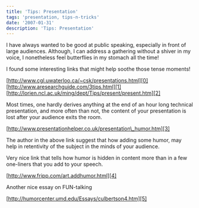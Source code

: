 ```yaml
---
title: 'Tips: Presentation'
tags: 'presentation, tips-n-tricks'
date: '2007-01-31'
description: 'Tips: Presentation'
---
```


I have always wanted to be good at public speaking, especially in front of large audiences. Although, I can address a gathering without a shiver in my voice, I nonetheless feel butterflies in my stomach all the time!

I found some interesting links that might help soothe those tense moments!

[http://www.cgl.uwaterloo.ca/~csk/presentations.html][0]  
[http://www.aresearchguide.com/3tips.html][1]  
[http://lorien.ncl.ac.uk/ming/dept/Tips/present/present.htm][2]

Most times, one hardly derives anything at the end of an hour long technical presentation, and more often than not, the content of your presentation is lost after your audience exits the room.

[http://www.presentationhelper.co.uk/presentation\_humor.htm][3]

The author in the above link suggest that how adding some humor, may help in retentivity of the subject in the minds of your audience.

Very nice link that tells how humor is hidden in content more than in a few one-liners that you add to your speech.

[http://www.fripp.com/art.addhumor.html][4]

Another nice essay on FUN-talking

[http://humorcenter.umd.edu/Essays/culbertson4.htm][5]



[0]: http://www.cgl.uwaterloo.ca/~csk/presentations.html "http://www.cgl.uwaterloo.ca/~csk/presentations.html"
[1]: http://www.aresearchguide.com/3tips.html "http://www.aresearchguide.com/3tips.html"
[2]: http://lorien.ncl.ac.uk/ming/dept/Tips/present/present.htm "http://lorien.ncl.ac.uk/ming/dept/Tips/present/present.htm"
[3]: http://www.presentationhelper.co.uk/presentation_humor.htm "http://www.presentationhelper.co.uk/presentation_humor.htm"
[4]: http://www.fripp.com/art.addhumor.html "http://www.fripp.com/art.addhumor.html"
[5]: http://humorcenter.umd.edu/Essays/culbertson4.htm "http://humorcenter.umd.edu/Essays/culbertson4.htm"
